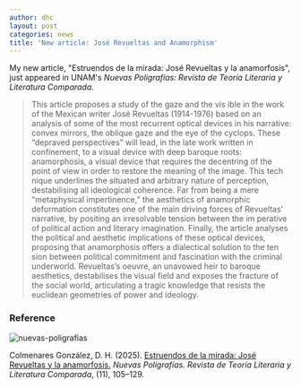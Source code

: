 ```yaml
---
author: dhc 
layout: post
categories: news
title: 'New article: José Revueltas and Anamorphism'
---
```


My new article, "Estruendos de la mirada: José Revueltas y la anamorfosis", just appeared in UNAM's *Nuevas Poligrafías: Revista de Teoría Literaria y Literatura Comparada*.

> This article proposes a study of the gaze and the vis
ible in the work of the Mexican writer José Revueltas
(1914-1976) based on an analysis of some of the most
recurrent optical devices in his narrative: convex
mirrors, the oblique gaze and the eye of the cyclops.
These “depraved perspectives” will lead, in the late
work written in confinement, to a visual device with
deep baroque roots: anamorphosis, a visual device
that requires the decentring of the point of view in
order to restore the meaning of the image. This tech
nique underlines the situated and arbitrary nature of
perception, destabilising all ideological coherence.
Far from being a mere “metaphysical impertinence,”
the aesthetics of anamorphic deformation constitutes
one of the main driving forces of Revueltas’ narrative,
by positing an irresolvable tension between the im
perative of political action and literary imagination.
Finally, the article analyses the political and aesthetic
implications of these optical devices, proposing that
anamorphosis offers a dialectical solution to the ten
sion between political commitment and fascination
with the criminal underworld. Revueltas’s oeuvre,
an unavowed heir to baroque aesthetics, destabilises
the visual field and exposes the fracture of the social
world, articulating a tragic knowledge that resists the euclidean geometries of power and ideology.

### Reference

![nuevas-poligrafias](https://revistas.filos.unam.mx/public/journals/2/cover_issue_123_es_ES.png)

<div class="ba b--black bw1 pa3 br2 ma2">
  <p class="mv0">
    Colmenares González, D. H. (2025). <a href="https://revistas.filos.unam.mx/index.php/nuevaspoligrafias/article/view/2136">Estruendos de la mirada: José Revueltas y la anamorfosis.</a> <em>Nuevas Poligrafías. Revista de Teoría Literaria y Literatura Comparada</em>, (11), 105–129.
  </p>
</div>
